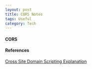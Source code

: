 ```yaml
---
layout: post
title: CORS Notes
tags: Useful
category: Tech
---
```


#### CORS ####



#### References ####

[Cross Site Domain Scripting Explanation](https://www.simple-talk.com/dotnet/asp.net/crossing-the-site-domain-with-javascript/?utm_source=simpletalk&utm_medium=pubemail&utm_campaign=dotnetnewsletter&utm_content=20160725-slot1)  
